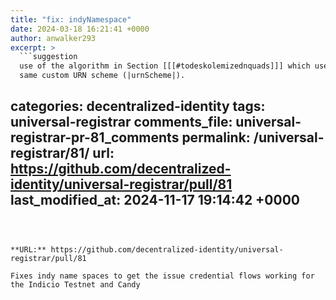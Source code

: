 ```yaml
---
title: "fix: indyNamespace"
date: 2024-03-18 16:21:41 +0000
author: anwalker293
excerpt: >
  ```suggestion
  use of the algorithm in Section [[[#todeskolemizednquads]]] which uses the
  same custom URN scheme (|urnScheme|).
  ```
categories: decentralized-identity
tags: universal-registrar
comments_file: universal-registrar-pr-81_comments
permalink: /universal-registrar/81/
url: https://github.com/decentralized-identity/universal-registrar/pull/81
last_modified_at: 2024-11-17 19:14:42 +0000
---
```



**URL:** https://github.com/decentralized-identity/universal-registrar/pull/81

Fixes indy name spaces to get the issue credential flows working for the Indicio Testnet and Candy